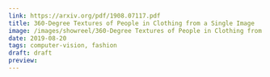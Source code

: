 ```yaml
---
link: https://arxiv.org/pdf/1908.07117.pdf
title: 360-Degree Textures of People in Clothing from a Single Image
image: /images/showreel/360-Degree Textures of People in Clothing from a Single Image.jpg
date: 2019-08-20
tags: computer-vision, fashion
draft: draft
preview:
---
```



